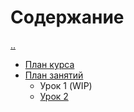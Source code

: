 # Содержание

[..](../)

* [План курса](./course-plan.ru.md)
* [План занятий](./skeleton.ru.md)
  * Урок 1 (WIP)
  * [Урок 2](./s1e2/README.md)

